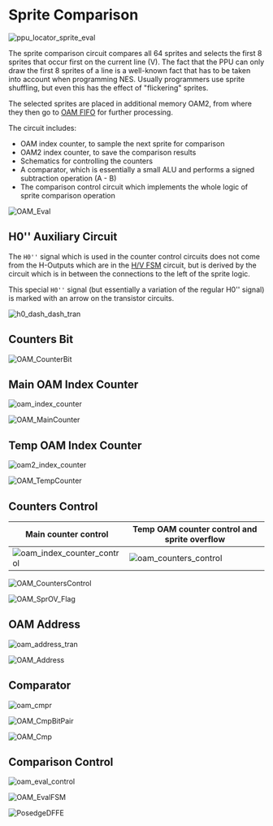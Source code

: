 # Sprite Comparison

![ppu_locator_sprite_eval](/BreakingNESWiki/imgstore/ppu/ppu_locator_sprite_eval.jpg)

The sprite comparison circuit compares all 64 sprites and selects the first 8 sprites that occur first on the current line (V). The fact that the PPU can only draw the first 8 sprites of a line is a well-known fact that has to be taken into account when programming NES. Usually programmers use sprite shuffling, but even this has the effect of "flickering" sprites.

The selected sprites are placed in additional memory OAM2, from where they then go to [OAM FIFO](fifo.md) for further processing.

The circuit includes:
- OAM index counter, to sample the next sprite for comparison
- OAM2 index counter, to save the comparison results
- Schematics for controlling the counters
- A comparator, which is essentially a small ALU and performs a signed subtraction operation (A - B)
- The comparison control circuit which implements the whole logic of sprite comparison operation

![OAM_Eval](/BreakingNESWiki/imgstore/ppu/OAM_Eval.png)

## H0'' Auxiliary Circuit

The `H0''` signal which is used in the counter control circuits does not come from the H-Outputs which are in the [H/V FSM](hv_fsm.md) circuit, but is derived by the circuit which is in between the connections to the left of the sprite logic.

This special `H0''` signal (but essentially a variation of the regular H0'' signal) is marked with an arrow on the transistor circuits.

![h0_dash_dash_tran](/BreakingNESWiki/imgstore/ppu/h0_dash_dash_tran.jpg)

## Counters Bit

![OAM_CounterBit](/BreakingNESWiki/imgstore/ppu/OAM_CounterBit.png)

## Main OAM Index Counter

![oam_index_counter](/BreakingNESWiki/imgstore/ppu/oam_index_counter.jpg)

![OAM_MainCounter](/BreakingNESWiki/imgstore/ppu/OAM_MainCounter.png)

## Temp OAM Index Counter

![oam2_index_counter](/BreakingNESWiki/imgstore/ppu/oam2_index_counter.jpg)

![OAM_TempCounter](/BreakingNESWiki/imgstore/ppu/OAM_TempCounter.png)

## Counters Control

|Main counter control|Temp OAM counter control and sprite overflow|
|---|---|
|![oam_index_counter_control](/BreakingNESWiki/imgstore/ppu/oam_index_counter_control.jpg)|![oam_counters_control](/BreakingNESWiki/imgstore/ppu/oam_counters_control.jpg)|

![OAM_CountersControl](/BreakingNESWiki/imgstore/ppu/OAM_CountersControl.png)

![OAM_SprOV_Flag](/BreakingNESWiki/imgstore/ppu/OAM_SprOV_Flag.png)

## OAM Address

![oam_address_tran](/BreakingNESWiki/imgstore/ppu/oam_address_tran.jpg)

![OAM_Address](/BreakingNESWiki/imgstore/ppu/OAM_Address.png)

## Comparator

![oam_cmpr](/BreakingNESWiki/imgstore/ppu/oam_cmpr.jpg)

![OAM_CmpBitPair](/BreakingNESWiki/imgstore/ppu/OAM_CmpBitPair.png)

![OAM_Cmp](/BreakingNESWiki/imgstore/ppu/OAM_Cmp.png)

## Comparison Control

![oam_eval_control](/BreakingNESWiki/imgstore/ppu/oam_eval_control.jpg)

![OAM_EvalFSM](/BreakingNESWiki/imgstore/ppu/OAM_EvalFSM.png)

![PosedgeDFFE](/BreakingNESWiki/imgstore/ppu/PosedgeDFFE.png)
